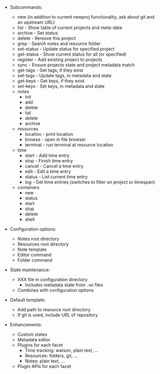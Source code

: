 - Subcommands:
    + new (in addition to current newproj functionality, ask about git and an upstream URL)
    + list - Show table of current projects and meta-data
    + archive - Set status
    + delete - Remove this project
    + grep - Search notes and resource folder
    + set-status - Update status for specified project
    + get-status - Show current status for all (or specified)
    + register - Add existing project to projects
    + sync - Ensure projects state and project metadata match
    + get-tags - Get tags, if they exist
    + set-tags - Update tags, in metadata and state
    + get-keys - Get keys, if they exist
    + set-keys - Set keys, in metadata and state
    + notes
        - init
        - add
        - delete
        - list
        - delete
        - archive
    + resources
        - location - print location
        - browse - open in file browser
        - terminal - run terminal at resource location
    + time
        - start - Add time entry
        - stop - Finish time entry
        - cancel - Cancel a time entry
        - edit - Edit a time entry
        - status - List current time entry
        - log - Get time entries (switches to filter on project or timespan)
    + containers
        - new
        - status
        - start
        - stop
        - delete
        - shell

- Configuration options:
    + Notes root directory
    + Resources root directory
    + Note template
    + Editor command
    + Folder command

- State maintenance:
    + XXX file in configuration directory
        * Includes metadata state from `.md` files
    + Combines with configuration options

- Default template:
    + Add path to resource root directory
    + If git is used, include URL of repository

- Enhancements:
    + Custom states
    + Metadata editor
    + Plugins for each facet
        * Time tracking: watson, plain text, ...
        * Resources: folders, git, ...
        * Notes: plain text, ...
    + Plugin APIs for each facet